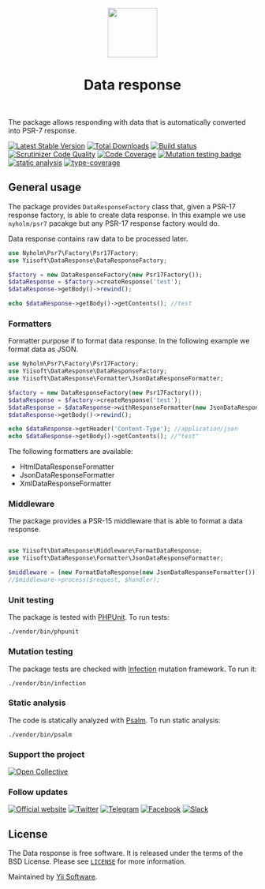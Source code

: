 <p align="center">
    <a href="https://github.com/yiisoft" target="_blank">
        <img src="https://github.com/yiisoft.png" height="100px">
    </a>
    <h1 align="center">Data response</h1>
    <br>
</p>

The package allows responding with data that is automatically converted into PSR-7 response.

[![Latest Stable Version](https://poser.pugx.org/yiisoft/data-response/v/stable.png)](https://packagist.org/packages/yiisoft/data-response)
[![Total Downloads](https://poser.pugx.org/yiisoft/data-response/downloads.png)](https://packagist.org/packages/yiisoft/data-response)
[![Build status](https://github.com/yiisoft/data-response/workflows/build/badge.svg)](https://github.com/yiisoft/data-response/actions?query=workflow%3Abuild)
[![Scrutinizer Code Quality](https://scrutinizer-ci.com/g/yiisoft/data-response/badges/quality-score.png?b=master)](https://scrutinizer-ci.com/g/yiisoft/data-response/?branch=master)
[![Code Coverage](https://scrutinizer-ci.com/g/yiisoft/data-response/badges/coverage.png?b=master)](https://scrutinizer-ci.com/g/yiisoft/data-response/?branch=master)
[![Mutation testing badge](https://img.shields.io/endpoint?style=flat&url=https%3A%2F%2Fbadge-api.stryker-mutator.io%2Fgithub.com%2Fyiisoft%2Fdata-response%2Fmaster)](https://dashboard.stryker-mutator.io/reports/github.com/yiisoft/data-response/master)
[![static analysis](https://github.com/yiisoft/data-response/workflows/static%20analysis/badge.svg)](https://github.com/yiisoft/data-response/actions?query=workflow%3A%22static+analysis%22)
[![type-coverage](https://shepherd.dev/github/yiisoft/data-response/coverage.svg)](https://shepherd.dev/github/yiisoft/data-response)

## General usage

The package provides `DataResponseFactory` class that, given a PSR-17 response factory, is able to create data response. In this example we use `nyholm/psr7` pacakge but any PSR-17 response factory would do.

Data response contains raw data to be processed later.

```php
use Nyholm\Psr7\Factory\Psr17Factory;
use Yiisoft\DataResponse\DataResponseFactory;

$factory = new DataResponseFactory(new Psr17Factory());
$dataResponse = $factory->createResponse('test');
$dataResponse->getBody()->rewind();

echo $dataResponse->getBody()->getContents(); //test
```

### Formatters

Formatter purpose if to format data response. In the following example we format data as JSON.

```php
use Nyholm\Psr7\Factory\Psr17Factory;
use Yiisoft\DataResponse\DataResponseFactory;
use Yiisoft\DataResponse\Formatter\JsonDataResponseFormatter;

$factory = new DataResponseFactory(new Psr17Factory());
$dataResponse = $factory->createResponse('test');
$dataResponse = $dataResponse->withResponseFormatter(new JsonDataResponseFormatter());
$dataResponse->getBody()->rewind();

echo $dataResponse->getHeader('Content-Type'); //application/json
echo $dataResponse->getBody()->getContents(); //"test"
```

The following formatters are available:
* HtmlDataResponseFormatter
* JsonDataResponseFormatter
* XmlDataResponseFormatter

### Middleware

The package provides a PSR-15 middleware that is able to format a data response.

```php

use Yiisoft\DataResponse\Middleware\FormatDataResponse;
use Yiisoft\DataResponse\Formatter\JsonDataResponseFormatter;

$middleware = (new FormatDataResponse(new JsonDataResponseFormatter()));
//$middleware->process($request, $handler);
```

### Unit testing

The package is tested with [PHPUnit](https://phpunit.de/). To run tests:

```shell
./vendor/bin/phpunit
```

### Mutation testing

The package tests are checked with [Infection](https://infection.github.io/) mutation framework. To run it:

```shell
./vendor/bin/infection
```

### Static analysis

The code is statically analyzed with [Psalm](https://psalm.dev/). To run static analysis:

```shell
./vendor/bin/psalm
```

### Support the project

[![Open Collective](https://img.shields.io/badge/Open%20Collective-sponsor-7eadf1?logo=open%20collective&logoColor=7eadf1&labelColor=555555)](https://opencollective.com/yiisoft)

### Follow updates

[![Official website](https://img.shields.io/badge/Powered_by-Yii_Framework-green.svg?style=flat)](https://www.yiiframework.com/)
[![Twitter](https://img.shields.io/badge/twitter-follow-1DA1F2?logo=twitter&logoColor=1DA1F2&labelColor=555555?style=flat)](https://twitter.com/yiiframework)
[![Telegram](https://img.shields.io/badge/telegram-join-1DA1F2?style=flat&logo=telegram)](https://t.me/yii3en)
[![Facebook](https://img.shields.io/badge/facebook-join-1DA1F2?style=flat&logo=facebook&logoColor=ffffff)](https://www.facebook.com/groups/yiitalk)
[![Slack](https://img.shields.io/badge/slack-join-1DA1F2?style=flat&logo=slack)](https://yiiframework.com/go/slack)

## License

The Data response is free software. It is released under the terms of the BSD License.
Please see [`LICENSE`](./LICENSE.md) for more information.

Maintained by [Yii Software](https://www.yiiframework.com/).
